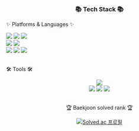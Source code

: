 <div align=center>
	<h3>📚 Tech Stack 📚</h3>
</div>
<div style="justify-content: space-between;">
	<div>
		<p>✨ Platforms & Languages ✨</p>
		<img src="https://img.shields.io/badge/HTML5-E34F26?style=flat&logo=HTML5&logoColor=white" />
		<img src="https://img.shields.io/badge/CSS3-1572B6?style=flat&logo=CSS3&logoColor=white" />
		<img src="https://img.shields.io/badge/JavaScript-F7DF1E?style=flat&logo=JavaScript&logoColor=white" />
		<br>
		<img src="https://img.shields.io/badge/Python-3776AB?style=flat&logo=Python&logoColor=white" />
		<img src="https://img.shields.io/badge/Django-092E20?style=flat&logo=Django&logoColor=white" />
		<br>
		<img src="https://img.shields.io/badge/MySQL-4479A1?style=flat&logo=MySQL&logoColor=white" />
		<img src="https://img.shields.io/badge/MariaDB-003545?style=flat&logo=MariaDB&logoColor=white" />
		<img src="https://img.shields.io/badge/AWS-232F3E?style=flat&logo=AmazonAWS&logoColor=white" />
	</div>
	<br>
	<div>
		<p>🛠 Tools 🛠</p>
	</div>
	<div align=center>
		<img src="https://img.shields.io/badge/Visual%20Studio%20Code-007ACC?style=flat&logo=VisualStudioCode&logoColor=white" />
		<br>
		<img src="https://img.shields.io/badge/GitHub-181717?style=flat&logo=GitHub&logoColor=white" />
		<img src="https://img.shields.io/badge/Notion-000000?style=flat&logo=Notion&logoColor=white" />
		<img src="https://img.shields.io/badge/Tistory-000000?style=flat&logo=Notion&logoColor=white" />
	</div>												  
</div>
<br>
<div align=center>
	<p>🏆 Baekjoon solved rank 🏆</p>

[![Solved.ac
프로필](http://mazassumnida.wtf/api/v2/generate_badge?boj=dochi1017)](https://solved.ac/dochi1017)

